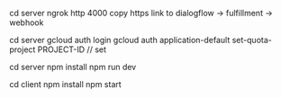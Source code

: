 <!-- link dialogflow v1 -->

cd server
ngrok http 4000
copy https link to dialogflow -> fulfillment -> webhook

<!-- link dialogflow v2 -->

cd server
gcloud auth login
gcloud auth application-default set-quota-project PROJECT-ID // set

<!-- run backend -->

cd server
npm install
npm run dev

<!-- run frontend -->

cd client
npm install
npm start
